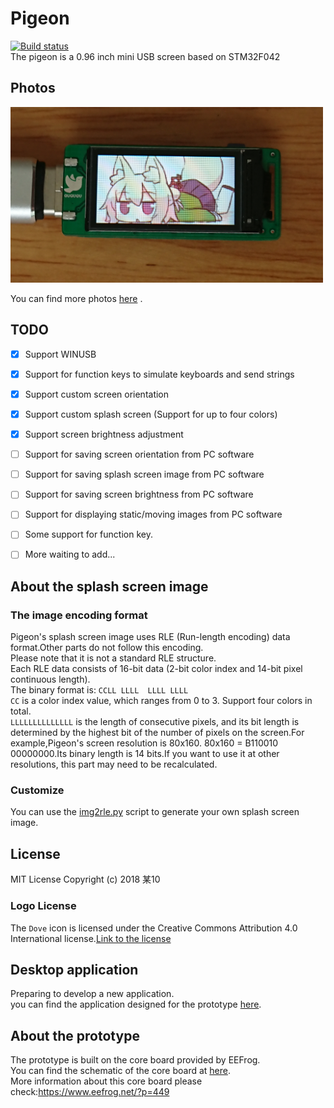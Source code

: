 # Pigeon
[![Build status](https://ci.appveyor.com/api/projects/status/dknss50comsbu9fj?svg=true)](https://ci.appveyor.com/project/mo10/stm32-mini-lcd)  
The pigeon is a 0.96 inch mini USB screen based on STM32F042

## Photos
<img src="./Images/DSC_0630.JPG" width="500" />

You can find more photos [here](./Images) .

## TODO
- [x] Support WINUSB
- [x] Support for function keys to simulate keyboards and send strings
- [x] Support custom screen orientation
- [x] Support custom splash screen (Support for up to four colors)
- [x] Support screen brightness adjustment

- [ ] Support for saving screen orientation from PC software
- [ ] Support for saving splash screen image from PC software
- [ ] Support for saving screen brightness from PC software
- [ ] Support for displaying static/moving images from PC software

- [ ] Some support for function key.
- [ ] More waiting to add...

## About the splash screen image

### The image encoding format
Pigeon's splash screen image uses RLE (Run-length encoding) data format.Other parts do not follow this encoding.  
Please note that it is not a standard RLE structure.  
Each RLE data consists of 16-bit data (2-bit color index and 14-bit pixel continuous length).  
The binary format is: `CCLL LLLL  LLLL LLLL`  
`CC` is a color index value, which ranges from 0 to 3. Support four colors in total.  
`LLLLLLLLLLLLLL` is the length of consecutive pixels, and its bit length is determined by the highest bit of the number of pixels on the screen.For example,Pigeon's screen resolution is 80x160. 80x160 = B110010 00000000.Its binary length is 14 bits.If you want to use it at other resolutions, this part may need to be recalculated.

### Customize
You can use the [img2rle.py](./SplashScreenGenerator/img2rle.py) script to generate your own splash screen image.


## License
MIT License Copyright (c) 2018 某10

### Logo License
The `Dove` icon is licensed under the Creative Commons Attribution 4.0 International license.[Link to the license](https://fontawesome.com/license)

## Desktop application
Preparing to develop a new application.  
you can find the application designed for the prototype [here](https://github.com/mo10/Mini-LCD-Controller).

## About the prototype
The prototype is built on the core board provided by EEFrog.  
You can find the schematic of the core board at [here](./Hardware/prototype/stm32f042_Mini_Sch.pdf).  
More information about this core board please check:https://www.eefrog.net/?p=449

